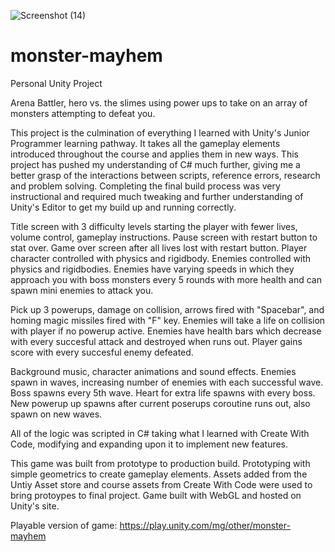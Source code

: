 ![Screenshot (14)](https://user-images.githubusercontent.com/108804713/208197272-04edbe1c-96b3-40fa-a334-e81c485c9ca8.png)

# monster-mayhem
 Personal Unity Project
 
 Arena Battler, hero vs. the slimes using power ups to take on an array of monsters attempting to defeat you.
 
 This project is the culmination of everything I learned with Unity's Junior Programmer learning pathway.  It takes all the gameplay elements introduced throughout the course and applies them in new ways.  This project has pushed my understanding of C# much further, giving me a better grasp of the interactions between scripts, reference errors, research and problem solving.  Completing the final build process was very instructional and required much tweaking and further understanding of Unity's Editor to get my build up and running correctly.
 
 Title screen with 3 difficulty levels starting the player with fewer lives, volume control, gameplay instructions.  Pause screen with restart button to stat over.  Game over screen after all lives lost with restart button.  Player character controlled with physics and rigidbody.  Enemies controlled with physics and rigidbodies.  Enemies have varying speeds in which they approach you with boss monsters every 5 rounds with more health and can spawn mini enemies to attack you.  
 
 Pick up 3 powerups, damage on collision, arrows fired with "Spacebar", and homing magic missiles fired with "F" key.  Enemies will take a life on collision with player if no powerup active.  Enemies have health bars which decrease with every succesful attack and destroyed when runs out.  Player gains score with every succesful enemy defeated.  
 
 Background music, character animations and sound effects.  Enemies spawn in waves, increasing number of enemies with each successful wave.  Boss spawns every 5th wave.  Heart for extra life spawns with every boss.  New powerup up spawns after current poserups coroutine runs out, also spawn on new waves.  
 
 All of the logic was scripted in C# taking what I learned with Create With Code, modifying and expanding upon it to implement new features. 
 
 This game was built from prototype to production build.  Prototyping with simple geometrics to create gameplay elements.  Assets added from the Untiy Asset store and course assets from Create With Code were used to bring protoypes to final project.  Game built with WebGL and hosted on Unity's site.


Playable version of game: https://play.unity.com/mg/other/monster-mayhem
